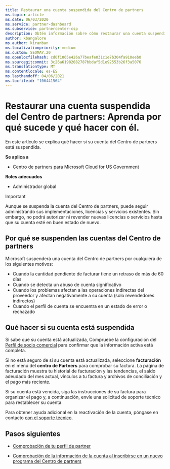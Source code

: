 ```yaml
---
title: Restaurar una cuenta suspendida del Centro de partners
ms.topic: article
ms.date: 06/03/2020
ms.service: partner-dashboard
ms.subservice: partnercenter-csp
description: Obtén información sobre cómo restaurar una cuenta suspendida del Centro de partners, por qué se produce la suspensión de la cuenta de partner y cómo puedes usar tu cuenta durante la suspensión.
author: kbangalore
ms.author: kiranban
ms.localizationpriority: medium
ms.custom: SEOMAY.20
ms.openlocfilehash: cd0f1065e426a77beafe031c1e7b304fa910eeb0
ms.sourcegitcommit: 3c26a61982082787bbdaf5d1e92553b26f3a5076
ms.translationtype: MT
ms.contentlocale: es-ES
ms.lasthandoff: 04/06/2021
ms.locfileid: "106441564"
---
```

# <a name="restore-a-suspended-partner-center-account---learn-why-it-happens-and-what-to-do-about-it"></a>Restaurar una cuenta suspendida del Centro de partners: Aprenda por qué sucede y qué hacer con él.

En este artículo se explica qué hacer si su cuenta del Centro de partners está suspendida.

**Se aplica a**

- Centro de partners para Microsoft Cloud for US Government

**Roles adecuados**

- Administrador global


> [!IMPORTANT]  
> Aunque se suspenda la cuenta del Centro de partners, puede seguir administrando sus implementaciones, licencias y servicios existentes. Sin embargo, no podrá autorizar ni revender nuevas licencias o servicios hasta que su cuenta esté en buen estado de nuevo.

## <a name="why-partner-center-accounts-are-suspended"></a>Por qué se suspenden las cuentas del Centro de partners

Microsoft suspenderá una cuenta del Centro de partners por cualquiera de los siguientes motivos:

- Cuando la cantidad pendiente de facturar tiene un retraso de más de 60 días
- Cuando se detecta un abuso de cuenta significativo
- Cuando los problemas afectan a las operaciones indirectas del proveedor y afectan negativamente a su cuenta (solo revendedores indirectos)
- Cuando el perfil de cuenta se encuentra en un estado de error o rechazado

## <a name="what-to-do-if-your-account-is-suspended"></a>Qué hacer si su cuenta está suspendida

Si sabe que su cuenta está actualizada, Compruebe la configuración del [Perfil de socio comercial](https://partner.microsoft.com/pcv/accountsettings/partnerprofile) para confirmar que la información activa está completa. 

Si no está seguro de si su cuenta está actualizada, seleccione **facturación** en el menú del **centro de Partners** para comprobar su factura. La página de facturación muestra tu historial de facturación y las tendencias, el saldo adeudado del mes actual, vínculos a tu factura y archivos de conciliación y el pago más reciente.

Si su cuenta está vencida, siga las instrucciones de su factura para organizar el pago y, a continuación, envíe una solicitud de soporte técnico para restablecer su cuenta. 

Para obtener ayuda adicional en la reactivación de la cuenta, póngase en contacto [con el soporte técnico](https://partner.microsoft.com/dashboard/support/csp/servicerequests/create).

## <a name="next-steps"></a>Pasos siguientes

- [Comprobación de tu perfil de partner](update-your-partner-profile.md)

- [Comprobación de la información de la cuenta al inscribirse en un nuevo programa del Centro de partners](verification-responses.md)
